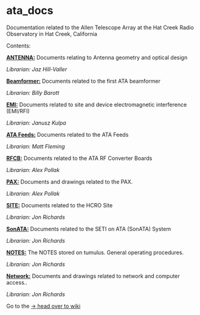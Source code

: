 # ata_docs
Documentation related to the Allen Telescope Array at the Hat Creek Radio Observatory in Hat Creek, California

Contents:

[**ANTENNA:**](ANTENNA) Documents relating to Antenna geometry and optical design

*Librarian: Jaz Hill-Valler*

[**Beamformer:**](Beamformer) Documents related to the first ATA beamformer

*Librarian: Billy Barott*

[**EMI:**](EMI) Documents related to site and device electromagnetic interference (EMI/RFI)

*Librarian: Janusz Kulpa*

[**ATA Feeds:**](ATA_Feeds) Documents related to the ATA Feeds 

*Librarian: Matt Fleming*

[**RFCB:**](RFCB) Documents related to the ATA RF Converter Boards

*Librarian: Alex Pollak*

[**PAX:**](Network) Documents and drawings related to the PAX.

*Librarian: Alex Pollak*

[**SITE:**](SITE) Documents related to the HCRO Site

*Librarian: Jon Richards*

[**SonATA:**](SonATA) Documents related to the SETI on ATA (SonATA) System

*Librarian: Jon Richards*

[**NOTES:**](NOTES) The NOTES stored on tumulus. General operating procedures.

*Librarian: Jon Richards*

[**Network:**](Network) Documents and drawings related to network and computer access..

*Librarian: Jon Richards*

Go to the [-> head over to wiki](https://github.com/SETIatHCRO/ata_docs/wiki)
